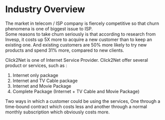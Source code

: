 # Industry Overview
The market in telecom / ISP company  is fiercely competitive so that churn phenomena is one of biggest  issue to ISP.  
Some reasons to take churn seriously is that according to research from Invesp, it costs up  5X more to acquire a new customer than to keep an existing one.  And existing customers are 50% more likely to try new products and spend 31% more, compared to new clients. 

Click2Net is one of Internet Service Provider. Click2Net offer several  product or services, such as : 

1. Internet only package
2. Internet and TV Cable package
3. Internet and Movie Package
4. Complete Package (Internet + TV Cable and Movie Package)

Two ways in which a customer could be using the services,  One through a time-bound contract which costs less and another through a normal monthly subscription which obviously costs more. 
